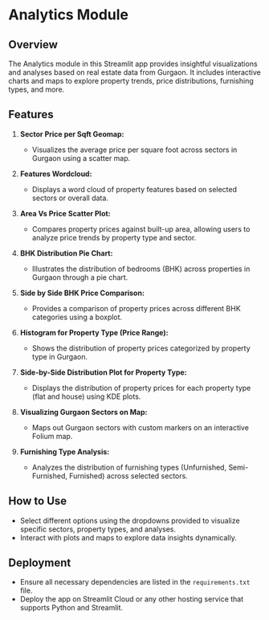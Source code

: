 # Analytics Module

## Overview

The Analytics module in this Streamlit app provides insightful visualizations and analyses based on real estate data from Gurgaon. It includes interactive charts and maps to explore property trends, price distributions, furnishing types, and more.

## Features

1. **Sector Price per Sqft Geomap:**
   - Visualizes the average price per square foot across sectors in Gurgaon using a scatter map.

2. **Features Wordcloud:**
   - Displays a word cloud of property features based on selected sectors or overall data.

3. **Area Vs Price Scatter Plot:**
   - Compares property prices against built-up area, allowing users to analyze price trends by property type and sector.

4. **BHK Distribution Pie Chart:**
   - Illustrates the distribution of bedrooms (BHK) across properties in Gurgaon through a pie chart.

5. **Side by Side BHK Price Comparison:**
   - Provides a comparison of property prices across different BHK categories using a boxplot.

6. **Histogram for Property Type (Price Range):**
   - Shows the distribution of property prices categorized by property type in Gurgaon.

7. **Side-by-Side Distribution Plot for Property Type:**
   - Displays the distribution of property prices for each property type (flat and house) using KDE plots.

8. **Visualizing Gurgaon Sectors on Map:**
   - Maps out Gurgaon sectors with custom markers on an interactive Folium map.

9. **Furnishing Type Analysis:**
   - Analyzes the distribution of furnishing types (Unfurnished, Semi-Furnished, Furnished) across selected sectors.

## How to Use

- Select different options using the dropdowns provided to visualize specific sectors, property types, and analyses.
- Interact with plots and maps to explore data insights dynamically.

## Deployment

- Ensure all necessary dependencies are listed in the `requirements.txt` file.
- Deploy the app on Streamlit Cloud or any other hosting service that supports Python and Streamlit.
